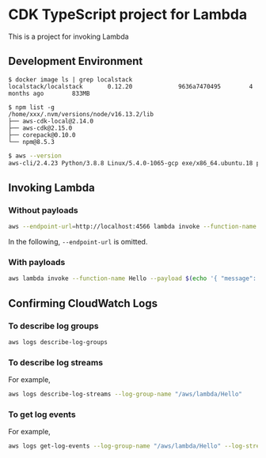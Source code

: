 # CDK TypeScript project for Lambda

This is a project for invoking Lambda

## Development Environment

```
$ docker image ls | grep localstack
localstack/localstack       0.12.20             9636a7470495        4 months ago        833MB
```

```
$ npm list -g
/home/xxx/.nvm/versions/node/v16.13.2/lib
├── aws-cdk-local@2.14.0
├── aws-cdk@2.15.0
├── corepack@0.10.0
└── npm@8.5.3
```

```sh
$ aws --version
aws-cli/2.4.23 Python/3.8.8 Linux/5.4.0-1065-gcp exe/x86_64.ubuntu.18 prompt/off
```

## Invoking Lambda

### Without payloads

```sh
aws --endpoint-url=http://localhost:4566 lambda invoke --function-name Hello response.json
```

In the following, `--endpoint-url` is omitted.

### With payloads

```sh
aws lambda invoke --function-name Hello --payload $(echo '{ "message": "World" }' | base64) response.json
```

## Confirming CloudWatch Logs

### To describe log groups

```sh
aws logs describe-log-groups
```

### To describe log streams

For example,

```sh
aws logs describe-log-streams --log-group-name "/aws/lambda/Hello"
```

### To get log events

For example,

```sh
aws logs get-log-events --log-group-name "/aws/lambda/Hello" --log-stream-name "2022/03/05/[LATEST]8538bf48"
```
